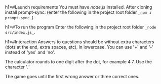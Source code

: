 h1=#Launch requirements
You must have *node.js* installed.
After cloning install prompt-sync:
(enter the following in the project root folder ```_npm i prompt-sync_```).

h1=#To run the program
Enter the following in the project root folder ```_node src/index.js_```.

h1=#Interaction
Answers to questions should be without extra characters (dots at the end, extra spaces, etc), in lowercase.
You can use '+' and '-' instead of 'yes' and 'no'. 

The calculator rounds to one digit after the dot, for example 4.7. Use the character '*.*'

The game goes until the first wrong answer or three correct ones.
